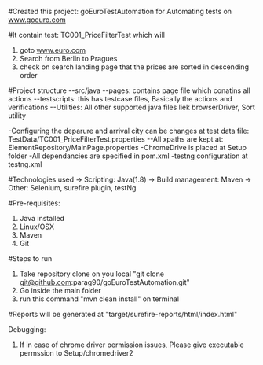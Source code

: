 #Created this project: goEuroTestAutomation for Automating tests on www.goeuro.com

#It contain test: TC001_PriceFilterTest which will
 1) goto www.euro.com
 2) Search from Berlin to Pragues
 3) check on search landing page that the prices are sorted in descending order

#Project structure
 --src/java
    --pages: contains page file which conatins all actions
    --testscripts: this has testcase files, Basically the actions and verifications
    --Utilities: All other supported java files liek browserDriver, Sort utility

 -Configuring the deparure and arrival city can be changes at test data file: TestData/TC001_PriceFilterTest.properties
 --All xpaths are kept at: ElementRepository/MainPage.properties
 -ChromeDrive is placed at Setup folder
 -All dependancies are specified in pom.xml
 -testng configuration at testng.xml

#Technologies used
-> Scripting: Java(1.8)
-> Build management: Maven
-> Other: Selenium, surefire plugin, testNg

#Pre-requisites:
1) Java installed
2) Linux/OSX
3) Maven
4) Git

#Steps to run
1) Take repository clone on you local "git clone git@github.com:parag90/goEuroTestAutomation.git"
2) Go inside the main folder
3) run this command "mvn clean install" on terminal

#Reports will be generated at "target/surefire-reports/html/index.html"

Debugging:
1) If in case of chrome driver permission issues, Please give executable permssion to Setup/chromedriver2